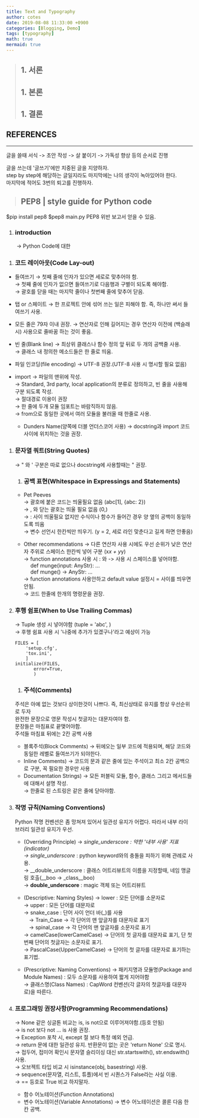 ```yaml
---
title: Text and Typography
author: cotes
date: 2019-08-08 11:33:00 +0900
categories: [Blogging, Demo]
tags: [typography]
math: true
mermaid: true
---
```

<!-- ---
layout:     post
title:      PEP8.md
subtitle:   Python Guide
date:       2000-01-01
author:     eastk1te
header-img: img/home-bg-brick.jpg
catalog: false
published: false
tags:
    - tag1
--- -->
<!-- 양식에 맞춰서 -->
> ## 1. 서론
> ## 1. 본론
> ## 1. 결론

## REFERENCES

---

<!--
∘
ⅠⅡⅢⅣⅤⅥⅦⅧⅨⅩⅪⅫ
ⅰⅱⅲⅳⅴⅵⅶⅷⅸⅹⅺⅻ
⒈⒉⒊⒋⒌⒍⒎⒏⒐⒑⒒⒓
⑴⑵⑶⑷⑸⑹⑺⑻⑼⑽⑾⑿
-->

글을 쓸때 서식 -> 초안 작성 -> 살 붙이기 -> 가독성 향상 등의 순서로 진행

글을 쓰는데 '글쓰기'에만 치중된 글을 지양하자.  
step by step에 해당하는 글일지라도 마지막에는 나의 생각이 녹아있어야 한다.  
마지막에 적어도 3번의 퇴고를 진행하자.

> ## PEP8 | style guide for Python code
$pip install pep8
$pep8 main.py
PEP8 위반 보고서 얻을 수 있음.

1. ### introduction
&emsp;&emsp;&rarr; Python Code에 대한 
  
1. ### 코드 레이아웃(Code Lay-out)
  - 들여쓰기
    &rarr; 첫째 줄에 인자가 있으면 세로로 맞추어야 함.  
    &rarr; 첫째 줄에 인자가 없으면 들여쓰기로 다음행과 구별이 되도록 해야함.  
    &rarr; 괄호를 닫을 때는 마지막 줄이나 첫번째 줄에 맞추어 닫음.  
    
  - 탭 or 스페이트 
    &rarr; 한 프로젝트 안에 섞어 쓰는 일은 피해야 함. 즉, 하나만 써서 들여쓰기 사용.  
    
  - 모든 줄은 79자 이내 권장.
    &rarr; 연산자로 인해 길어지는 경우 연산자 이전에 \(백슬래시) 사용으로 줄바꿈 하는 것이 좋음.  
    
  - 빈 줄(Blank line)
    &rarr; 최상위 클래스나 함수 정의 앞 뒤로 두 개의 공백줄 사용.  
    &rarr; 클래스 내 정의한 메소드들은 한 줄로 띄움.  
    
  - 파일 인코딩(file encoding)
    &rarr; UTF-8 권장.(UTF-8 사용 시 명시할 필요 없음)  
    
  - import
    &rarr; 파일의 맨위에 작성.  
    &rarr; Standard, 3rd party, local application의 분류로 정의하고, 빈 줄을 사용해 구분 되도록 작성.  
    &rarr; 절대경로 이용이 권장  
    &rarr; 한 줄에 두개 모듈 임포트는 바람직하지 않음.  
    &rarr; from으로 동일한 곳에서 여러 모듈을 불러올 때 한줄로 사용.  
    - Dunders Name(양쪽에 더블 언더스코어 사용)
        &rarr; docstring과 import 코드 사이에 위치하는 것을 권장.  
        
1. ### 문자열 쿼트(String Quotes)
    &rarr; " 와 ' 구분은 따로 없으나 docstring에 사용할때는 " 권장.  
    1. ### 공백 표현(Whitespace in Expressings and Statements)
    - Pet Peeves  
        &rarr; 괄호에 붙은 코드는 띄울필요 없음 (abc[1], {abc: 2})  
        &rarr; , 와 닫는 괄호는 띄울 필요 없음  (0,)  
        &rarr; : 사이 띄울필요 없지만 수식이나 함수가 들어간 경우 양 옆의 공백이 동일하도록 띄움  
        &rarr; 변수 선언시 한칸씩만 띄우기. (y = 2, 세로 라인 맞춘다고 길게 하면 안좋음)  
        
    - Other recommendations
        &rarr; 다른 연산자 사용 시에도 우선 순위가 낮은 연산자 주위로 스페이스 한칸씩 넣어 구분 (x*x + y*y)  
        &rarr; function annotations 사용 시 : 와 -> 사용 시 스페이스를 넣어야함.  
        &emsp; def munge(input: AnyStr): ...  
        &emsp; def munge() -> AnyStr: ...  
        &rarr; function annotations 사용안하고 default value 설정시 = 사이를 띄우면 안됨.  
        &rarr; 코드 한줄에 한개의 명령문을 권장.  
        
1. ### 후행 쉼표(When to Use Trailing Commas)
    &rarr;  Tuple 생성 시 넣어야함 (tuple = 'abc', )  
    &rarr; 후행 쉼표 사용 시 '나중에 추가가 있겠구나'라고 예상이 가능  
    ```python3
    FILES = [
        'setup.cfg',
        'tox.ini',
        ]
    initialize(FILES,
           error=True,
           )
    ```
    1. ### 주석(Comments)
    
      주석은 아예 없는 것보다 상이한것이 나쁘다. 즉, 최신상태로 유지를 항상 우선순위로 두자  
      완전한 문장으로 영문 작성시 첫글자는 대문자여야 함.  
      문장들은 마침표로 끝맺어야함.  
      주석들 마침표 뒤에는 2칸 공백 사용  
      
      - 블록주석(Block Comments) &rarr; 뒤에오는 일부 코드에 적용되며, 해당 코드와 동일한 레벨로 들여쓰기가 되야한다.
      - Inline Comments) &rarr; 코드의 문과 같은 줄에 있는 주석이고 최소 2칸 공백으로 구분, 꼭 필요한 경우만 사용
      - Documentation Strings) 
        &rarr; 모든 퍼블릭 모듈, 함수, 클래스 그리고 메서드들에 대해서 설명 작성.  
        &rarr; 한줄로 된 스트링은 같은 줄에 닫아야함.  
        
1. ### 작명 규칙(Naming Conventions)
    Python 작명 컨벤션은 좀 망쳐져 있어서 일관성 유지가 어렵다. 따라서 내부 라이브러리 일관성 유지가 우선.  
    - (Overriding Principle)
      &rarr; _single_underscore : 약한 '내부 사용' 지표(indicator)  
      &rarr; single_underscore_ : python keyword와의 충돌을 피하기 위해 관례로 사용.  
      &rarr; __double_underscore : 클래스 어트리뷰트의 이름을 지정할때, 네임 맹글링 호출(__boo &rarr; _class__boo)  
      &rarr; __double_underscore__ : magic 객체 또는 어트리뷰트  
      
    - (Descriptive: Naming Styles)
      &rarr; lower : 모든 단어를 소문자로  
      &rarr; upper : 모든 단어를 대문자로  
      &rarr; snake_case : 단어 사이 언더 바(_)를 사용  
        &emsp;&rarr; Train_Case &rarr; 각 단어의 맨 앞글자를 대문자로 표기  
        &emsp;&rarr; spinal_case &rarr; 각 단어의 맨 앞글자를 소문자로 표기  
      &rarr; camelCase(lowerCamelCase) &rarr; 단어의 첫 글자를 대문자료 표기, 단 첫번째 단어의 첫글자는 소문자로 표기.  
      &rarr; PascalCase(UpperCamelCase) &rarr; 단어의 첫 글자를 대문자로 표기하는 표기법.  
    
    - (Prescriptive: Naming Conventions)
      &rarr; 패키지명과 모듈명(Package and Module Names) : 모두 소문자를 사용하여 짧게 지어야함  
      &rarr; 클래스명(Class Names) : CapWord 컨벤션(각 글자의 첫글자를 대문자로)을 따른다.  
       
1. ### 프로그래밍 권장사항(Programming Recommendations)  
    &rarr; None 같은 싱글톤 비교는 is, is not으로 이루어져야함.(등호 안됨)  
    &rarr; is not 보다 not ... is 사용 권장.  
    &rarr; Exception 포착 시, except 절 보다 특정 예외 언급.  
    &rarr; return 문에 대한 일관성 유지. 반환문이 없는 곳은 'return None' 으로 명시.  
    &rarr; 접두어, 접미어 확인시 문자열 슬리이싱 대신 str.startswith(), str.endswith() 사용.  
    &rarr; 오브젝트 타입 비교 시 isinstance(obj, basestring) 사용.  
    &rarr; sequence(문자열, 리스트, 튜플)에서 빈 시퀀스가 False라는 사실 이용.  
    &rarr; == 등호로 True 비교 하지말자.  
  
    - 함수 어노테이션(Function Annotations)
    - 변수 어노테이션(Variable Annotations)
      &rarr; 변수 어노테이션은 콜론 다음 한 칸 공백.

